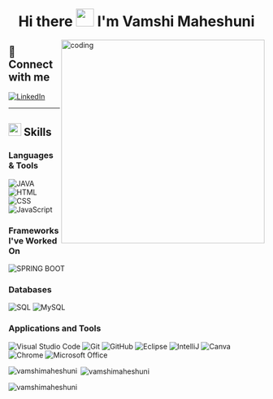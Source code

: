 <h1 align="center">Hi there <img src="https://raw.githubusercontent.com/aemmadi/aemmadi/master/wave.gif" width="35px"> I'm Vamshi Maheshuni</h1>

<img align="right" alt="coding" width="400" src="https://github.com/user-attachments/assets/eb967e52-50fc-4441-9905-c1532cd4d1d0.gif">

## 🌟 Connect with me

[![LinkedIn](https://img.shields.io/badge/LinkedIn-0077B5?style=for-the-badge&logo=linkedin&logoColor=white&link=https://www.linkedin.com/in/vamshimaheshuni)](https://linkedin.com/in/vamshimaheshuni)

---

## <img src="https://media2.giphy.com/media/QssGEmpkyEOhBCb7e1/giphy.gif?cid=ecf05e47a0n3gi1bfqntqmob8g9aid1oyj2wr3ds3mg700bl&rid=giphy.gif" width="25"><b> Skills</b>

### **Languages & Tools**
![JAVA](https://img.shields.io/badge/Java-ED8B00?style=for-the-badge&logo=openjdk&logoColor=white) 
![HTML](https://img.shields.io/badge/html-%23E34F26.svg?style=for-the-badge&logo=html5&logoColor=white) 
![CSS](https://img.shields.io/badge/css-%231572B6.svg?style=for-the-badge&logo=css3&logoColor=white) 
![JavaScript](https://img.shields.io/badge/javascript%20-%23323330.svg?&style=for-the-badge&logo=javascript&logoColor=%23F7DF1E)

### **Frameworks I've Worked On**
![SPRING BOOT](https://img.shields.io/badge/springboot-CB3837?style=for-the-badge&logo=npm&logoColor=white)

### **Databases**
![SQL](https://custom-icon-badges.herokuapp.com/badge/SQL-025E8C.svg?logo=database&logoColor=white)
![MySQL](https://img.shields.io/badge/MySQL-00000F?style=for-the-badge&logo=mysql&logoColor=white)

### **Applications and Tools**
![Visual Studio Code](https://img.shields.io/badge/Visual%20Studio%20Code-0078d7.svg?style=for-the-badge&logo=visual-studio-code&logoColor=white)
![Git](https://img.shields.io/badge/git-%23F05033.svg?style=for-the-badge&logo=git&logoColor=white)
![GitHub](https://img.shields.io/badge/github-%23121011.svg?style=for-the-badge&logo=github&logoColor=white)
![Eclipse](https://img.shields.io/badge/Eclipse-2C2255?style=for-the-badge&logo=eclipse&logoColor=white)
![IntelliJ](https://img.shields.io/badge/IntelliJ-75AADB?style=for-the-badge&logo=RStudio&logoColor=white)
![Canva](https://img.shields.io/badge/Canva-%2300C4CC.svg?style=for-the-badge&logo=Canva&logoColor=white)
![Chrome](https://img.shields.io/badge/Google_chrome-4285F4?style=for-the-badge&logo=Google-chrome&logoColor=white)
![Microsoft Office](https://img.shields.io/badge/Microsoft_Office-D83B01?style=for-the-badge&logo=microsoft-office&logoColor=white)


<p><img align="left" src="https://github-readme-stats.vercel.app/api/top-langs?username=vamshimaheshuni&show_icons=true&locale=en&layout=compact" alt="vamshimaheshuni" /></p>

<p>&nbsp;<img align="center" src="https://github-readme-stats.vercel.app/api?username=vamshimaheshuni&show_icons=true&locale=en" alt="vamshimaheshuni" /></p>

<p><img align="center" src="https://github-readme-streak-stats.herokuapp.com/?user=vamshimaheshuni&" alt="vamshimaheshuni" /></p>
